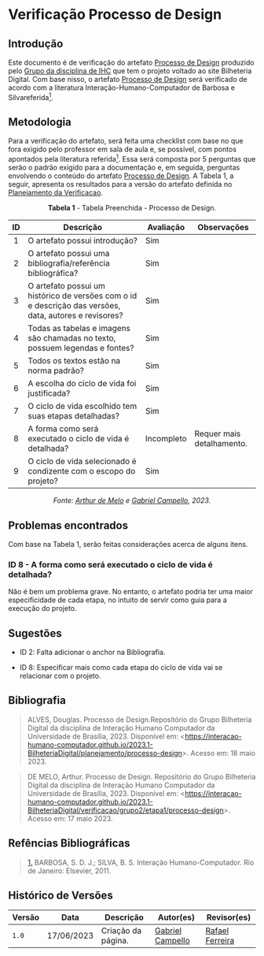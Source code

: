 # Verificação Processo de Design


## Introdução

Este documento é de verificação do artefato [Processo de Design](../../../../planejamento/processo-design) produzido pelo [Grupo da disciplina de IHC](https://github.com/Interacao-Humano-Computador/2023.1-BilheteriaDigital) que tem o projeto voltado ao site Bilheteria Digital. Com base nisso, o artefato [Processo de Design](../../../../planejamento/processo-design) será verificado de acordo com a literatura Interação-Humano-Computador de Barbosa e Silvareferida<a id=anchor_1 href="#REF1"><sup>1</sup></a>.

## Metodologia

Para a verificação do artefato, será feita uma checklist com base no que fora exigido pelo professor em sala de aula e, se possível, com pontos apontados pela literatura referida<a id=anchor_1 href="#REF1"><sup>1</sup></a>. Essa será composta por 5 perguntas que serão o padrão exigido para a documentação e, em seguida, perguntas envolvendo o conteúdo do artefato [Processo de Design](../../../../planejamento/processo-design). A Tabela 1, a seguir, apresenta os resultados para a versão do artefato definida no [Planejamento da Verificacao](../etapa1/planejamento-verificacao-etapa1-grupo.md). 

<center>

**Tabela 1** - Tabela Preenchida - Processo de Design.

| ID  | Descrição                                                                                              | Avaliação | Observações |
| :-: | ------------------------------------------------------------------------------------------------------ | --------- | ----------- |
|  1  | O artefato possui introdução?                                                                          |    Sim       |             |
|  2  | O artefato possui uma bibliografia/referência bibliográfica?   |       Sim          |         |
|  3  | O artefato possui um histórico de versões com o id e descrição das versões, data, autores e revisores?               |     Sim        |             |
|  4  | Todas as tabelas e imagens são chamadas no texto, possuem legendas e fontes?     |    Sim       |             |
|  5  | Todos os textos estão na norma padrão?                                                                 |    Sim       |             |
|  6  |    A escolha do ciclo de vida foi justificada?      |     Sim      |             |
|  7  |    O ciclo de vida escolhido tem suas etapas detalhadas?      |    Sim       |             |
|  8  |    A forma como será executado o ciclo de vida é detalhada?      |     Incompleto      |     Requer mais detalhamento.        |
|  9  |    O ciclo de vida selecionado é condizente com o escopo do projeto?      |     Sim      |             |

_Fonte: [Arthur de Melo](https://github.com/arthurmlv) e [Gabriel Campello](https://github.com/G16C), 2023._

</center>

## Problemas encontrados

Com base na Tabela 1, serão feitas considerações acerca de alguns itens.

### ID 8 - A forma como será executado o ciclo de vida é detalhada?

Não é bem um problema grave. No entanto, o artefato podria ter uma maior especificidade de cada etapa, no intuito de servir como guia para a execução do projeto.

## Sugestões

- ID 2: Falta adicionar o anchor na Bibliografia.

- ID 8: Especificar mais como cada etapa do ciclo de vida vai se relacionar com o projeto.

## Bibliografia

> ALVES, Douglas. Processo de Design.Repositório do Grupo Bilheteria Digital da disciplina de Interação Humano Computador da Universidade de Brasília, 2023. Disponível em: <<https://interacao-humano-computador.github.io/2023.1-BilheteriaDigital/planejamento/processo-design>>. Acesso em: 18 maio 2023.

> DE MELO, Arthur. Processo de Design. Repositório do Grupo Bilheteria Digital da disciplina de Interação Humano Computador da Universidade de Brasília, 2023. Disponível em: <<https://interacao-humano-computador.github.io/2023.1-BilheteriaDigital/verificacao/grupo2/etapa1/processo-design>>. Acesso em: 17 maio 2023.

## Refências Bibliográficas

> <a id="REF1" href="#anchor_1">1.</a> BARBOSA, S. D. J.; SILVA, B. S. Interação Humano-Computador. Rio de Janeiro: Elsevier, 2011.

## Histórico de Versões

| Versão | Data       | Descrição                                                                          | Autor(es)                                        | Revisor(es)                                  |
| ------ | ---------- | ---------------------------------------------------------------------------------- | ------------------------------------------------ | -------------------------------------------- |
| `1.0`  | 17/06/2023 | Criação da página.                                                                 | [Gabriel Campello](https://github.com/G16C) | [Rafael Ferreira](https://github.com/RafaelCLG0) |
